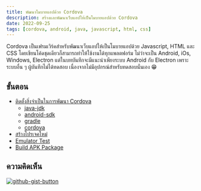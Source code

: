 ```yaml
---
title: พัฒนาโมบายแอปด้วย Cordova
description: สร้างและพัฒนาเว็บแอปให้เป็นโมบายแอปด้วย Cordova
date: 2022-09-25
tags: [cordova, android, java, javascript, html, css]
---
```


Cordova เป็นเฟรมเวิร์คสำหรับพัฒนาเว็บแอปให้เป็นโมบายแอปด้วย Javascript, HTML และ CSS โดยเขียนโค้ดชุดเดียวก็สามารถทำให้ใช้งานได้ทุกแพลตฟอร์ม ไม่ว่าจะเป็น Android, iOs, Windows, Electron แต่ในบทบันทึกจะมีแนะนำเพียงระบบ Android กับ Electron เพราะระบบอื่น ๆ ผู้บันทึกไม่ได้ทดสอบ เนื่องจากไม่มีอุปกรณ์สำหรับทดสอบนั่นเอง :grin:

## ขั้นตอน

- [ติดตั้งสิ่งจำเป็นในการพัฒนา Cordova][installation]  
  - [java-jdk][java-jdk]  
  - [android-sdk][android-sdk]
  - [gradle][gradle]
  - [cordova][cordova]
- [สร้างโปรเจคใหม่][getstart]
- [Emulator Test][nox-test]
- [Build APK Package][run-build]

[installation]: http://link
[cordova]: http://link
[android-sdk]: http://link
[java-jdk]: http://link
[gradle]: http://link
[getstart]: http://link
[nox-test]: http://link
[run-build]: http://link

## ความคิดเห็น

[![github-gist-button](https://user-images.githubusercontent.com/52767363/191145099-9f4a51a2-35cc-495f-82e1-284d769a9052.png)][comment]

[comment]: https://gist.github.com/Komsan74/f09bf1c73ab95d39af737b9656c3c507
